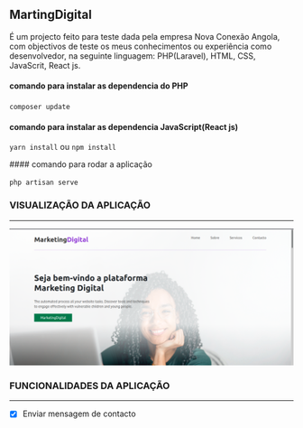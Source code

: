 ## MartingDigital

É um projecto feito para teste dada pela empresa Nova Conexão Angola, com objectivos de teste os meus conhecimentos ou experiência como desenvolvedor, na seguinte linguagem: PHP(Laravel), HTML, CSS, JavaScrit, React js.

#### comando para instalar as dependencia do PHP

<p>

`composer update`

</p>

#### comando para instalar as dependencia JavaScript(React js)

<p>

`yarn install` ou `npm install`

</p>
#### comando para rodar a aplicação

<p>

`php artisan serve`</p>

### VISUALIZAÇÃO DA APLICAÇÃO
<hr />
<img src="app-marketing-digital.png" width="600"/>

### FUNCIONALIDADES DA APLICAÇÃO
<hr />

- [x] Enviar mensagem de contacto